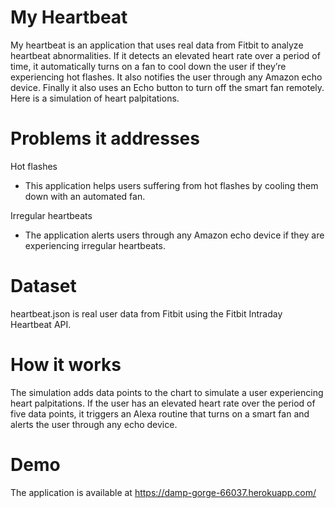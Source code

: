 # My Heartbeat

My heartbeat is an application that uses real data from Fitbit to analyze heartbeat abnormalities. If it detects an elevated heart rate over a period of time, it automatically turns on a fan to cool down the user if they’re experiencing hot flashes. It also notifies the user through any Amazon echo device. Finally it also uses an Echo button to turn off the smart fan remotely. Here is a simulation of heart palpitations.

# Problems it addresses

Hot flashes
- This application helps users suffering from hot flashes by cooling them down with an automated fan.

Irregular heartbeats
- The application alerts users through any Amazon echo device if they are experiencing irregular heartbeats.

# Dataset

heartbeat.json is real user data from Fitbit using the Fitbit Intraday Heartbeat API.

# How it works

The simulation adds data points to the chart to simulate a user experiencing heart palpitations. If the user has an elevated heart rate over the period of five data points, it triggers an Alexa routine that turns on a smart fan and alerts the user through any echo device.

# Demo

The application is available at https://damp-gorge-66037.herokuapp.com/
